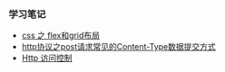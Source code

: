 ### 学习笔记

* [css 之 flex和grid布局](https://github.com/yangfan0095/basis/blob/master/blog/flex%E5%92%8Cgrid%E5%B8%83%E5%B1%80.md)
* [http协议之post请求常见的Content-Type数据提交方式](https://github.com/yangfan0095/basis/blob/master/blog/post%E8%AF%B7%E6%B1%82%E5%B8%B8%E8%A7%81%E7%9A%84Content-Type%E6%95%B0%E6%8D%AE%E6%8F%90%E4%BA%A4%E6%96%B9%E5%BC%8F.md)
* [Http 访问控制]()

